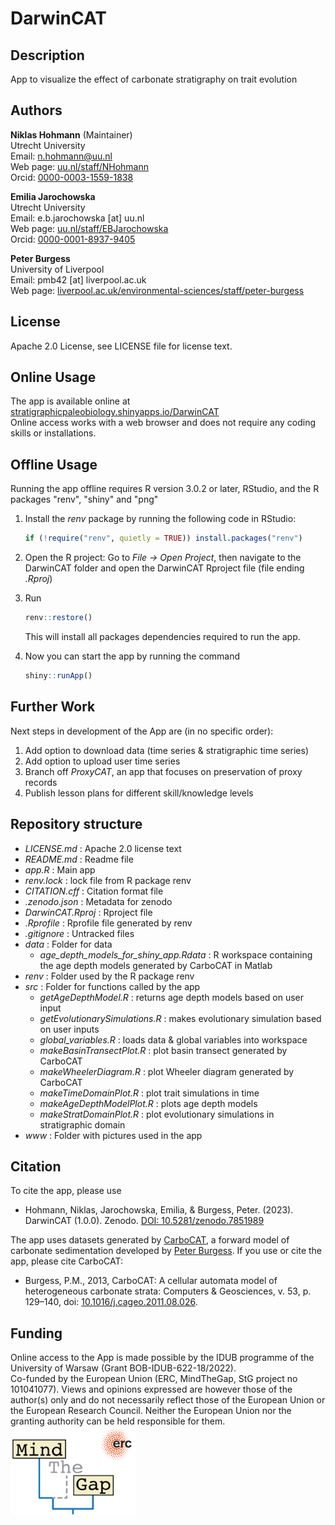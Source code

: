 # DarwinCAT

## Description

App to visualize the effect of carbonate stratigraphy on trait evolution

## Authors

__Niklas Hohmann__ (Maintainer)  
Utrecht University  
Email: n.hohmann@uu.nl  
Web page: [uu.nl/staff/NHohmann](uu.nl/staff/NHohmann)  
Orcid: [0000-0003-1559-1838](https://orcid.org/0000-0003-1559-1838)

__Emilia Jarochowska__  
Utrecht University  
Email: e.b.jarochowska [at] uu.nl  
Web page: [uu.nl/staff/EBJarochowska](https://www.uu.nl/staff/EBJarochowska)  
Orcid: [0000-0001-8937-9405](https://orcid.org/0000-0001-8937-9405)

__Peter Burgess__  
University of Liverpool  
Email: pmb42 [at] liverpool.ac.uk  
Web page: [liverpool.ac.uk/environmental-sciences/staff/peter-burgess](https://www.liverpool.ac.uk/environmental-sciences/staff/peter-burgess/)

## License

Apache 2.0 License, see LICENSE file for license text.

## Online Usage

The app is available online at [stratigraphicpaleobiology.shinyapps.io/DarwinCAT](https://stratigraphicpaleobiology.shinyapps.io/DarwinCAT/)  
Online access works with a web browser and does not require any coding skills or installations.

## Offline Usage

Running the app offline requires R version 3.0.2 or later, RStudio, and the R packages "renv", "shiny" and "png"

1. Install the _renv_ package by running the following code in RStudio:

    ``` R
    if (!require("renv", quietly = TRUE)) install.packages("renv")
    ```

2. Open the R project: Go to _File -> Open Project_, then navigate to the DarwinCAT folder and open the DarwinCAT Rproject file (file ending _.Rproj_)
3. Run

    ``` R
    renv::restore()
    ```

    This will install all packages dependencies required to run the app.
4. Now you can start the app by running the command

    ``` R
    shiny::runApp()
    ```

## Further Work

Next steps in development of the App are (in no specific order):

1. Add option to download data (time series & stratigraphic time series)
2. Add option to upload user time series
3. Branch off _ProxyCAT_, an app that focuses on preservation of proxy records
4. Publish lesson plans for different skill/knowledge levels

## Repository structure

- _LICENSE.md_ : Apache 2.0 license text
- _README.md_ : Readme file
- _app.R_ : Main app
- _renv.lock_ : lock file from R package renv
- _CITATION.cff_ : Citation format file
- _.zenodo.json_ : Metadata for zenodo
- _DarwinCAT.Rproj_ : Rproject file
- _.Rprofile_ : Rprofile file generated by renv
- _.gitignore_ : Untracked files
- _data_ : Folder for data
  - _age_depth_models_for_shiny_app.Rdata_ : R workspace containing the age depth models generated by CarboCAT in Matlab
- _renv_ : Folder used by the R package renv
- _src_ : Folder for functions called by the app
  - _getAgeDepthModel.R_ : returns age depth models based on user input
   - _getEvolutionarySimulations.R_ : makes evolutionary simulation based on user inputs
  - _global_variables.R_ : loads data & global variables into workspace
  - _makeBasinTransectPlot.R_ : plot basin transect generated by CarboCAT
  - _makeWheelerDiagram.R_ : plot Wheeler diagram generated by CarboCAT
  - _makeTimeDomainPlot.R_ : plot trait simulations in time
  - _makeAgeDepthModelPlot.R_ : plots age depth models
  - _makeStratDomainPlot.R_ : plot evolutionary simulations in stratigraphic domain
- _www_ : Folder with pictures used in the app

## Citation

To cite the app, please use

- Hohmann, Niklas, Jarochowska, Emilia, & Burgess, Peter. (2023). DarwinCAT (1.0.0). Zenodo. [DOI: 10.5281/zenodo.7851989](https://doi.org/10.5281/zenodo.7851989)

The app uses datasets generated by [CarboCAT](https://github.com/csdms-contrib/carbocat), a forward model of carbonate sedimentation developed by [Peter Burgess](https://www.liverpool.ac.uk/environmental-sciences/staff/peter-burgess/). If you use or cite the app, please cite CarboCAT:

- Burgess, P.M., 2013, CarboCAT: A cellular automata model of heterogeneous carbonate strata: Computers & Geosciences, v. 53, p. 129–140, doi: [10.1016/j.cageo.2011.08.026](https://www.sciencedirect.com/science/article/pii/S0098300411002949).

## Funding

Online access to the App is made possible by the IDUB programme of the University of Warsaw (Grant BOB-IDUB-622-18/2022).  
Co-funded by the European Union (ERC, MindTheGap, StG project no 101041077). Views and opinions expressed are however those of the author(s) only and do not necessarily reflect those of the European Union or the European Research Council. Neither the European Union nor the granting authority can be held responsible for them.  
<img src="www/logos/mind_the_gap_logo.png"
     width="200"
     alt="Mind the Gap logo">
